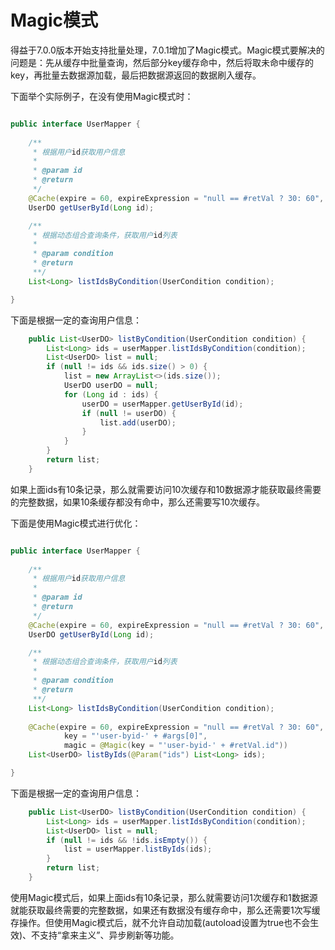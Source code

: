 # Magic模式

得益于7.0.0版本开始支持批量处理，7.0.1增加了Magic模式。Magic模式要解决的问题是：先从缓存中批量查询，然后部分key缓存命中，然后将取未命中缓存的key，再批量去数据源加载，最后把数据源返回的数据刷入缓存。

下面举个实际例子，在没有使用Magic模式时：

```java

public interface UserMapper {
    
    /**
     * 根据用户id获取用户信息
     * 
     * @param id
     * @return
     */
    @Cache(expire = 60, expireExpression = "null == #retVal ? 30: 60", key = "'user-byid-' + #args[0]")
    UserDO getUserById(Long id);

    /**
     * 根据动态组合查询条件，获取用户id列表
     * 
     * @param condition
     * @return
     **/
    List<Long> listIdsByCondition(UserCondition condition);

}

```

下面是根据一定的查询用户信息：

```java
    public List<UserDO> listByCondition(UserCondition condition) {
        List<Long> ids = userMapper.listIdsByCondition(condition);
        List<UserDO> list = null;
        if (null != ids && ids.size() > 0) {
            list = new ArrayList<>(ids.size());
            UserDO userDO = null;
            for (Long id : ids) {
                userDO = userMapper.getUserById(id);
                if (null != userDO) {
                    list.add(userDO);
                }
            }
        }
        return list;
    }
```
如果上面ids有10条记录，那么就需要访问10次缓存和10数据源才能获取最终需要的完整数据，如果10条缓存都没有命中，那么还需要写10次缓存。

下面是使用Magic模式进行优化：

```java

public interface UserMapper {
    
    /**
     * 根据用户id获取用户信息
     * 
     * @param id
     * @return
     */
    @Cache(expire = 60, expireExpression = "null == #retVal ? 30: 60", key = "'user-byid-' + #args[0]")
    UserDO getUserById(Long id);

    /**
     * 根据动态组合查询条件，获取用户id列表
     * 
     * @param condition
     * @return
     **/
    List<Long> listIdsByCondition(UserCondition condition);
    
    @Cache(expire = 60, expireExpression = "null == #retVal ? 30: 60",
            key = "'user-byid-' + #args[0]",
            magic = @Magic(key = "'user-byid-' + #retVal.id"))
    List<UserDO> listByIds(@Param("ids") List<Long> ids);

}

```

下面是根据一定的查询用户信息：

```java
    public List<UserDO> listByCondition(UserCondition condition) {
        List<Long> ids = userMapper.listIdsByCondition(condition);
        List<UserDO> list = null;
        if (null != ids && !ids.isEmpty()) {
            list = userMapper.listByIds(ids);
        }
        return list;
    }
```

使用Magic模式后，如果上面ids有10条记录，那么就需要访问1次缓存和1数据源就能获取最终需要的完整数据，如果还有数据没有缓存命中，那么还需要1次写缓存操作。但使用Magic模式后，就不允许自动加载(autoload设置为true也不会生效)、不支持“拿来主义”、异步刷新等功能。
